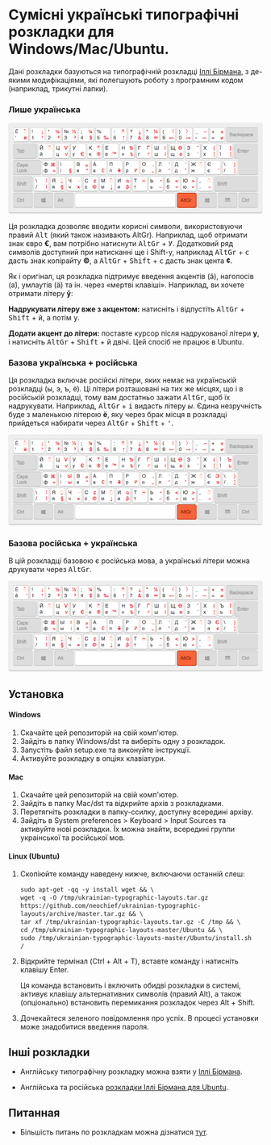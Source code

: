 # Сумісні українські типографічні розкладки для Windows/Mac/Ubuntu.

Дані розкладки базуються на типографічній розкладці [Іллі Бірмана](https://ilyabirman.ru/projects/typography-layout/), з де-якими модифікаціями, які полегшують роботу з програмним кодом (наприклад, трикутні лапки).

### Лише українська

![](docs/screenshot-uk.png)

Ця розкладка дозволяє вводити корисні символи, використовуючи правий <kbd>Alt</kbd> (який також називають AltGr). Наприклад, щоб отримати знак євро **€**, вам потрібно натиснути <kbd>AltGr</kbd> + <kbd>У</kbd>. Додатковий ряд символів доступний при натисканні ще і Shift-у, наприклад <kbd>AltGr</kbd> + <kbd>с</kbd> дасть знак копірайту **©**, а <kbd>AltGr</kbd> + <kbd>Shift</kbd> + <kbd>с</kbd> дасть знак цента **¢**.

Як і оригінал, ця розкладка підтримує введення акцентів (ӑ), наголосів (а́), умлаутів (ӓ) та ін. через «мертві клавіші». Наприклад, ви хочете отримати літеру **ў**:

**Надрукувати літеру вже з акцентом:** натисніть і відпустіть <kbd>AltGr</kbd> + <kbd>Shift</kbd> + <kbd>й</kbd>, а потім <kbd>у</kbd>.

**Додати акцент до літери:** поставте курсор після надрукованої літери **у**, і натисніть <kbd>AltGr</kbd> + <kbd>Shift</kbd> + <kbd>й</kbd> двічі. Цей спосіб не працює в Ubuntu.


### Базова українська + російська

Ця розкладка включає російскі літери, яких немає на українській розкладці (ы, э, ъ, ё). Ці літери розташовані на тих же місцях, що і в російській розкладці, тому вам достатньо зажати <kbd>AltGr</kbd>, щоб їх надрукувати. Наприклад, <kbd>AltGr</kbd> + <kbd>і</kbd> видасть літеру *ы*. Єдина незручність буде з маленькою літерою **ё**, яку через брак місця в розкладці прийдеться набирати через <kbd>AltGr</kbd> + <kbd>Shift</kbd> + <kbd>'</kbd>.

![](docs/screenshot-uk-ru.png)


### Базова російська + українська

В цій розкладці базовою є російська мова, а українські літери можна друкувати через <kbd>AltGr</kbd>.

![](docs/screenshot-ru-uk.png)


## Установка

#### Windows

1. Скачайте цей репозиторій на свій комп'ютер.
2. Зайдіть в папку Windows/dst та виберіть одну з розкладок.
3. Запустіть файл setup.exe та виконуйте інструкції.
4. Активуйте розкладку в опціях клавіатури.

#### Mac

1. Скачайте цей репозиторій на свій комп'ютер.
2. Зайдіть в папку Mac/dst та відкрийте архів з розкладками.
3. Перетягніть розкладки в папку-ссилку, доступну всередині архіву.
4. Зайдіть в System preferences > Keyboard > Input Sources та активуйте нові розкладки. Їх можна знайти, всередині группи украінської та російської мов.

#### Linux (Ubuntu)

1. Скопіюйте команду наведену нижче, включаючи останній слеш:

    ```
    sudo apt-get -qq -y install wget && \
    wget -q -O /tmp/ukrainian-typographic-layouts.tar.gz https://github.com/neochief/ukrainian-typographic-layouts/archive/master.tar.gz && \
    tar xf /tmp/ukrainian-typographic-layouts.tar.gz -C /tmp && \
    cd /tmp/ukrainian-typographic-layouts-master/Ubuntu && \
    sudo /tmp/ukrainian-typographic-layouts-master/Ubuntu/install.sh
    /
    ```

2. Відкрийте термінал (Ctrl + Alt + T), вставте команду і натисніть клавішу Enter.

    Ця команда встановить і включить обидві розкладки в системі, активує клавішу альтернативних символів (правий Alt), а також (опціонально) встановить перемикання розкладок через Alt + Shift.

3. Дочекайтеся зеленого повідомлення про успіх. В процесі установки може знадобитися введення пароля.


## Інші розкладки

- Англійську типографічну розкладку можна взяти у [Іллі Бірмана](https://ilyabirman.ru/projects/typography-layout/).

- Англійська та російська [розкладки Іллі Бірмана для Ubuntu](https://github.com/neochief/birman-typography-layouts-for-ubuntu).

## Питанная

- Більшість питань по розкладкам можна дізнатися [тут](https://ilyabirman.ru/projects/typography-layout/faq/).
